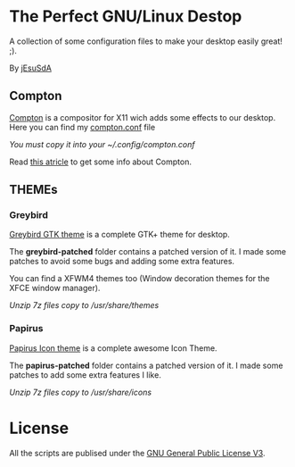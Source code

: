 # The Perfect GNU/Linux Destop
A collection of some configuration files to make your desktop easily great! ;).

By [jEsuSdA](http://www.jesusda.com)

## Compton

[Compton](https://github.com/chjj/compton) is a compositor for X11 wich adds some effects to our desktop.
Here you can find my [compton.conf](compton/compton.conf) file

*You must copy it into your ~/.config/compton.conf*

Read [this atricle](http://duncanlock.net/blog/2013/06/07/how-to-switch-to-compton-for-beautiful-tear-free-compositing-in-xfce/) to get some info about Compton.


## THEMEs

### Greybird

[Greybird GTK theme](https://github.com/shimmerproject/Greybird) is a complete GTK+ theme for desktop.

The **greybird-patched** folder contains a patched version of it. I made some patches to avoid some bugs and adding some extra features.

You can find a XFWM4 themes too (Window decoration themes for the XFCE window manager).

*Unzip 7z files copy to /usr/share/themes*

### Papirus

[Papirus Icon theme](https://github.com/PapirusDevelopmentTeam/papirus-icon-theme/) is a complete awesome Icon Theme.

The **papirus-patched** folder contains a patched version of it. I made some patches to add some extra features I like.

*Unzip 7z files copy to /usr/share/icons*

# License

All the scripts are publised under the [GNU General Public License V3](https://www.gnu.org/licenses/gpl.html).
